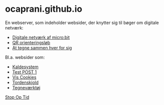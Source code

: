 # ocaprani.github.io
En webserver, som indeholder websider, der knytter sig til bøger om digitale netværk:
 
<ul>
  <li><a href="https://www.skoletube.dk/video/8303847/a1254d72b9a436b53a3d0819ee8fad8e" target="_blank">Digitale netværk af micro:bit</a></li>
  <li><a href="https://www.skoletube.dk/video/8338419/f7c90ebcda330f6db15de795610a8dd3" target="_blank">QR orienteringsløb</a></li>
  <li><a href="https://www.skoletube.dk/video/8323121/c40935dc4305e04698f975ee638be220" target="_blank">At tegne sammen hver for sig</a></li>
</ul>

Bl.a. websider som:
<ul>
 <li><a href="https://ocaprani.github.io/Kaldesystem/" target="_blank">Kaldesystem</a></li>
 <li><a href="https://ocaprani.github.io/QRkode/post1.html" target="_blank">Test POST 1</a></li>
 <li><a href="https://ocaprani.github.io/VisCookies/" target="_blank">Vis Cookies</a></li>
 <li><a href="https://ocaprani.github.io/TordenskjoldCookie/" target="_blank">Tordenskjold</a></li>
 <li><a href="https://ocaprani.github.io/Course-project/app/src/" target="_blank">Tegneværktøj</a></li>
</ul>
<a href="https://ocaprani.github.io/Stop" target="_blank">Stop Op Tid</a>
